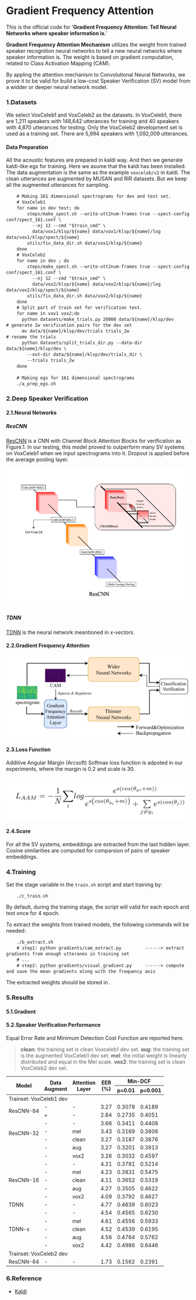 # Gradient Frequency Attention

This is the official code for '**Gradient Frequency Attention: Tell Neural Networks where speaker information is.**'

**Gradient Frequency Attention Mechanism** utilizes the weight from trained speaker recognition neural networks to tell a new neural networks where speaker information is. The weight is based on gradient computation, related to Class Activation Mapping (CAM).

By appling the attention mechanism to Convolutional Neural Networks, we prove it to be valid for build a low-cost Speaker Verification (SV) model from a widder or deeper neural network model. 


### 1.Datasets

We select VoxCeleb1 and VoxCeleb2 as the datasets. In VoxCeleb1, there are 1,211 speakers with 148,642 utterances
for training and 40 speakers with 4,870 utterances for testing. Only the VoxCeleb2 development set is used as a training set. There are 5,994 speakers with 1,092,009 utterances.

#### Data Preparation

All the acoustic features are prepared in kaldi way. And then we generate kaldi-like egs for training. Here we asume that the kaldi has been installed. The data augmentation is the same as the example `voxceleb/v2` in kaldi. The clean utterances are augmented by MUSAN and RIR datasets. But we keep all the augmented utterances for sampling.

```shell
    # Making 161 dimensional spectrograms for dev and test set.
    # VoxCeleb1
    for name in dev test; do
        steps/make_spect.sh --write-utt2num-frames true --spect-config conf/spect_161.conf \
          --nj 12 --cmd "$train_cmd" \
          data/vox1/klsp/${name} data/vox1/klsp/${name}/log data/vox1/klsp/spect/${name}
        utils/fix_data_dir.sh data/vox1/klsp/${name}
    done
    # VoxCeleb2
    for name in dev ; do
        steps/make_spect.sh --write-utt2num-frames true --spect-config conf/spect_161.conf \
          --nj 12 --cmd "$train_cmd" \
          data/vox2/klsp/${name} data/vox2/klsp/${name}/log data/vox2/klsp/spect/${name}
        utils/fix_data_dir.sh data/vox2/klsp/${name}
    done
    # Split part of train set for verification test.
    for name in vox1 vox2;do
      python datasets/make_trials.py 20000 data/${name}/klsp/dev                # generate 2w verification pairs for the dev set
      mv data/${name}/klsp/dev/trials trials_2w                                 # rename the trials
      python datasets/split_trials_dir.py --data-dir data/${name}/klsp/dev \
        --out-dir data/${name}/klsp/dev/trials_dir \
        --trials trials_2w
    done
    
    # Making egs for 161 dimensional spectrograms
    ./a_prep_egs.sh 

```


### 2.Deep Speaker Verification

#### 2.1.Neural Networks

##### ResCNN

[ResCNN](models/ResNets.py) is a CNN with Channel Block Attention Blocks for verification as Figure.1. In our testing, this model proved to outperform many SV systems on VoxCeleb1
when we input spectrograms into it. Dropout is applied before  the average pooling layer.

![Figure.1](misc/rescnn_drawio.png "Gradient Frequency Attention Framework")

##### TDNN

[TDNN](models/TDNNs.py) is the neural network meantioned in *x-vectors*.

#### 2.2.Gradient Frequency Attention

![Figure.2](misc/attention_drawio.png "Gradient Frequency Attention Framework")


#### 2.3.Loss Function

Additive Angular Margin (Arcsoft) Softmax loss function is adpoted in our experiments, where the margin is 0.2 and scale is 30.

![Figure.3](misc/aam_loss.png "Additive Angular Margin Softmax loss")


#### 2.4.Score

For all the SV systems, embeddings are extracted from the last hidden layer. Cosine similarities are computed for comparsion of pairs of speaker embeddings.


### 4.Training

Set the stage variable in the `train.sh` script and start training by:

```shell
    ./c_train.sh
```
By default, during the training stage, the script will valid for each epoch and test once for 4 epoch.

To extract the weights from trained models, the following commands will be needed:

```shell
    ./b_extract.sh 
    # step1: python gradients/cam_extract.py         ------> extract gradients from enough utteranes in training set
    # ...
    # step2: python gradients/visual_gradient.py     ------> compute and save the mean gradients along with the frequency axis
```
The extracted weights should be stored in .


### 5.Results

#### 5.1.Gradient



#### 5.2.Speaker Verification Performance

Equal Error Rate and Minimum Detection Cost Function are reported here.

> **clean**: the training set is clean Voxceleb1 dev set. **aug**: the training set is the augmented VoxCeleb1 dev set. **mel**: the initial weight is linearly distributed and equal in the Mel scale. **vox2**: the training set is clean VoxCeleb2 dev set.

<table>
<thead>
  <tr>
    <th rowspan="2">Model</th>
    <th rowspan="2">Data <br>Augment</th>
    <th rowspan="2">Attention<br>Layer</th>
    <th rowspan="2">EER<br>(%)</th>
    <th colspan="2">Min-DCF</th>
  </tr>
  <tr>
    <th>p=0.01</th>
    <th>p=0.001</th>
  </tr>
</thead>
<tbody>
  <tr>
    <td colspan="6" rowspan="2">Trainset: VoxCeleb1 dev </td>
  </tr>
  <tr>
  </tr>
  <tr>
    <td rowspan="2">ResCNN-64</td>
    <td>-</td>
    <td>-</td>
    <td>3.27</td>
    <td>0.3078</td>
    <td>0.4189</td>
  </tr>
  <tr>
    <td>+</td>
    <td>-</td>
    <td>2.84</td>
    <td>0.2735</td>
    <td>0.4051</td>
  </tr>
  <tr>
    <td rowspan="5">ResCNN-32<br><br><br></td>
    <td>-</td>
    <td>-</td>
    <td>3.66</td>
    <td>0.3411</td>
    <td>0.4408</td>
  </tr>
  <tr>
    <td>-</td>
    <td>mel</td>
    <td>3.43</td>
    <td>0.3169</td>
    <td>0.3806</td>
  </tr>
  <tr>
    <td>-</td>
    <td>clean</td>
    <td>3.27</td>
    <td>0.3187</td>
    <td>0.3876</td>
  </tr>
  <tr>
    <td>-</td>
    <td>aug</td>
    <td>3.27</td>
    <td>0.3201</td>
    <td>0.3913</td>
  </tr>
  <tr>
    <td>-</td>
    <td>vox2</td>
    <td>3.26</td>
    <td>0.3032</td>
    <td>0.4597</td>
  </tr>
  <tr>
    <td rowspan="5">ResCNN-16</td>
    <td>-</td>
    <td>-</td>
    <td>4.21</td>
    <td>0.3781</td>
    <td>0.5214</td>
  </tr>
  <tr>
    <td>-</td>
    <td>mel</td>
    <td>4.23</td>
    <td>0.3831</td>
    <td>0.5475</td>
  </tr>
  <tr>
    <td>-</td>
    <td>clean</td>
    <td>4.11</td>
    <td>0.3652</td>
    <td>0.5319</td>
  </tr>
  <tr>
    <td>-</td>
    <td>aug</td>
    <td>4.27</td>
    <td>0.3505</td>
    <td>0.4622</td>
  </tr>
  <tr>
    <td>-</td>
    <td>vox2</td>
    <td>4.09</td>
    <td>0.3792</td>
    <td>0.4627</td>
  </tr>
  <tr>
    <td>TDNN</td>
    <td>-</td>
    <td>-</td>
    <td>4.77</td>
    <td>0.4639</td>
    <td>0.6023</td>
  </tr>
  <tr>
    <td rowspan="5">TDNN-s</td>
    <td>-</td>
    <td>-</td>
    <td>4.54</td>
    <td>0.4565</td>
    <td>0.6230</td>
  </tr>
  <tr>
    <td>-</td>
    <td>mel</td>
    <td>4.61</td>
    <td>0.4556</td>
    <td>0.5933</td>
  </tr>
  <tr>
    <td>-</td>
    <td>clean</td>
    <td>4.52</td>
    <td>0.4539</td>
    <td>0.6195</td>
  </tr>
  <tr>
    <td>-</td>
    <td>aug</td>
    <td>4.56</td>
    <td>0.4764</td>
    <td>0.5762</td>
  </tr>
  <tr>
    <td>-</td>
    <td>vox2</td>
    <td>4.42</td>
    <td>0.4986</td>
    <td>0.6446</td>
  </tr>
  <tr>
    <td colspan="6" rowspan="2">Trainset: VoxCeleb2 dev     </td>
  </tr>
  <tr>
  </tr>
  <tr>
    <td>ResCNN-64</td>
    <td>-</td>
    <td>-</td>
    <td>1.73</td>
    <td>0.1562</td>
    <td>0.2391</td>
  </tr>
</tbody>
</table>

### 6.Reference

- [Kaldi](https://github.com/kaldi-asr/kaldi)



